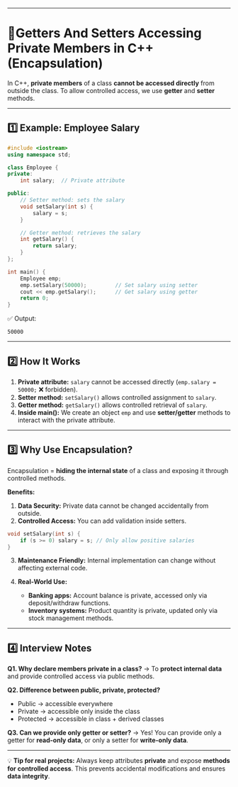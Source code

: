 
---

# 🔹Getters And Setters Accessing Private Members in C++ (Encapsulation)

In C++, **private members** of a class **cannot be accessed directly** from outside the class. To allow controlled access, we use **getter** and **setter** methods.

---

## 1️⃣ Example: Employee Salary

```cpp
#include <iostream>
using namespace std;

class Employee {
private:
    int salary;  // Private attribute

public:
    // Setter method: sets the salary
    void setSalary(int s) {
        salary = s;
    }

    // Getter method: retrieves the salary
    int getSalary() {
        return salary;
    }
};

int main() {
    Employee emp;
    emp.setSalary(50000);         // Set salary using setter
    cout << emp.getSalary();      // Get salary using getter
    return 0;
}
```

✅ Output:

```
50000
```

---

## 2️⃣ How It Works

1. **Private attribute:** `salary` cannot be accessed directly (`emp.salary = 50000;` ❌ forbidden).
2. **Setter method:** `setSalary()` allows controlled assignment to `salary`.
3. **Getter method:** `getSalary()` allows controlled retrieval of `salary`.
4. **Inside main():** We create an object `emp` and use **setter/getter** methods to interact with the private attribute.

---

## 3️⃣ Why Use Encapsulation?

Encapsulation = **hiding the internal state** of a class and exposing it through controlled methods.

**Benefits:**

1. **Data Security:** Private data cannot be changed accidentally from outside.
2. **Controlled Access:** You can add validation inside setters.

```cpp
void setSalary(int s) {
    if (s >= 0) salary = s; // Only allow positive salaries
}
```

3. **Maintenance Friendly:** Internal implementation can change without affecting external code.
4. **Real-World Use:**

   * **Banking apps:** Account balance is private, accessed only via deposit/withdraw functions.
   * **Inventory systems:** Product quantity is private, updated only via stock management methods.

---

## 4️⃣ Interview Notes

**Q1. Why declare members private in a class?**
→ To **protect internal data** and provide controlled access via public methods.

**Q2. Difference between public, private, protected?**

* Public → accessible everywhere
* Private → accessible only inside the class
* Protected → accessible in class + derived classes

**Q3. Can we provide only getter or setter?**
→ Yes! You can provide only a getter for **read-only data**, or only a setter for **write-only data**.

---

💡 **Tip for real projects:**
Always keep attributes **private** and expose **methods for controlled access**. This prevents accidental modifications and ensures **data integrity**.

